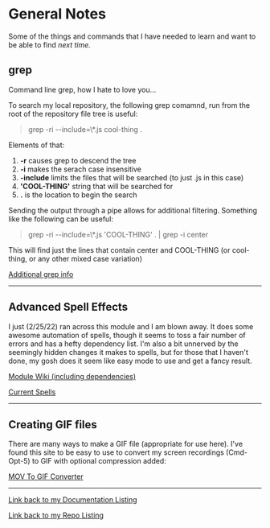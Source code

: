 # General Notes

Some of the things and commands that I have needed to learn and want to be able to find *next time.*

## grep

Command line grep, how I hate to love you...

To search my local repository, the following grep comamnd, run from the root of the repository file tree is useful:

> grep -ri --include=\\*.js cool-thing .

Elements of that:

1. **-r** causes grep to descend the tree
2. **-i** makes the serach case insensitive
1. **-include** limits the files that will be searched (to just .js in this case)
1. **'COOL-THING'** string that will be searched for
1. **.** is the location to begin the search

Sending the output through a pipe allows for additional filtering.  Something like the following can be useful:

> grep -ri --include=\\*.js 'COOL-THING' . | grep -i center

This will find just the lines that contain center and COOL-THING (or cool-thing, or any other mixed case variation)

[Additional grep info](https://www.cyberciti.biz/faq/howto-use-grep-command-in-linux-unix)

---

## Advanced Spell Effects

I just (2/25/22) ran across this module and I am blown away.  It does some awesome automation of spells, though it seems to toss a fair number of errors and has a hefty dependency list. I'm also a bit unnerved by the seemingly hidden changes it makes to spells, but for those that I haven't done, my gosh does it seem like easy mode to use and get a fancy result.

[Module Wiki (including dependencies)](https://github.com/Vauryx/AdvancedSpellEffects/wiki)

[Current Spells](https://github.com/Vauryx/AdvancedSpellEffects/wiki/Currently-Available-Spells)

---

## Creating GIF files

There are many ways to make a GIF file (appropriate for use here). I've found this site to be easy to use to convert my screen recordings (Cmd-Opt-5) to GIF with optional compression added:

[MOV To GIF Converter](https://image.online-convert.com/convert/mov-to-gif)

---

[Link back to my Documentation Listing](README.md) 

[Link back to my Repo Listing](https://github.com/Jeznar/Jeznar/blob/main/README.md) 